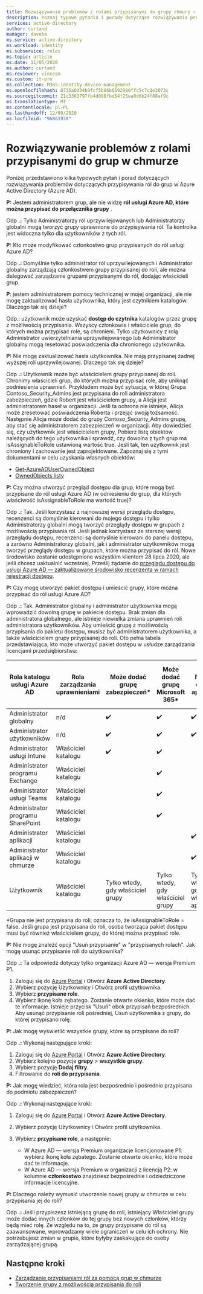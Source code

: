 ```yaml
---
title: Rozwiązywanie problemów z rolami przypisanymi do grupy chmury — często zadawane pytania — Azure Active Directory | Microsoft Docs
description: Poznaj typowe pytania i porady dotyczące rozwiązywania problemów dotyczących przypisywania ról do grup w Azure Active Directory.
services: active-directory
author: curtand
manager: daveba
ms.service: active-directory
ms.workload: identity
ms.subservice: roles
ms.topic: article
ms.date: 11/05/2020
ms.author: curtand
ms.reviewer: vincesm
ms.custom: it-pro
ms.collection: M365-identity-device-management
ms.openlocfilehash: 8735a0d34b9fcf5b86b6592980ffc5c7c3e3073c
ms.sourcegitcommit: 21c3363797fb4d008fbd54f25ea0d6b24f88af9c
ms.translationtype: MT
ms.contentlocale: pl-PL
ms.lasthandoff: 12/08/2020
ms.locfileid: "96861939"
---
```

# <a name="troubleshooting-roles-assigned-to-cloud-groups"></a>Rozwiązywanie problemów z rolami przypisanymi do grup w chmurze

Poniżej przedstawiono kilka typowych pytań i porad dotyczących rozwiązywania problemów dotyczących przypisywania ról do grup w Azure Active Directory (Azure AD).

**P:** Jestem administratorem grup, ale nie widzę **ról usługi Azure AD, które można przypisać do przełącznika grupy** .

Odp **.:** Tylko Administratorzy ról uprzywilejowanych lub Administratorzy globalni mogą tworzyć grupy uprawnione do przypisywania ról. Ta kontrolka jest widoczna tylko dla użytkowników z tych ról.

**P:** Kto może modyfikować członkostwo grup przypisanych do ról usługi Azure AD?

Odp **.:** Domyślnie tylko administrator ról uprzywilejowanych i Administrator globalny zarządzają członkostwem grupy przypisanej do roli, ale można delegować zarządzanie grupami przypisanymi do ról, dodając właścicieli grup.

**P**: jestem administratorem pomocy technicznej w mojej organizacji, ale nie mogę zaktualizować hasła użytkownika, który jest czytnikiem katalogów. Dlaczego tak się dzieje?

Odp.: użytkownik może uzyskać **dostęp do czytnika** katalogów przez grupę z możliwością przypisania. Wszyscy członkowie i właściciele grup, do których można przypisać role, są chronieni. Tylko użytkownicy z rolą Administrator uwierzytelniania uprzywilejowanego lub Administrator globalny mogą resetować poświadczenia dla chronionego użytkownika.

**P:** Nie mogę zaktualizować hasła użytkownika. Nie mają przypisanej żadnej wyższej roli uprzywilejowanej. Dlaczego tak się dzieje?

Odp **.:** Użytkownik może być właścicielem grupy przypisanej do roli. Chronimy właścicieli grup, do których można przypisać role, aby uniknąć podniesienia uprawnień. Przykładem może być sytuacja, w której Grupa Contoso_Security_Admins jest przypisana do roli administratora zabezpieczeń, gdzie Robert jest właścicielem grupy, a Alicja jest administratorem haseł w organizacji. Jeśli ta ochrona nie istnieje, Alicja może zresetować poświadczenia Roberta i przejąć swoją tożsamość. Następnie Alicja może dodać do grupy Contoso_Security_Admins grupę, aby stać się administratorem zabezpieczeń w organizacji. Aby dowiedzieć się, czy użytkownik jest właścicielem grupy, Pobierz listę obiektów należących do tego użytkownika i sprawdź, czy dowolna z tych grup ma isAssignableToRole ustawioną wartość true. Jeśli tak, ten użytkownik jest chroniony i zachowanie jest zaprojektowane. Zapoznaj się z tymi dokumentami w celu uzyskania własnych obiektów:

- [Get-AzureADUserOwnedObject](/powershell/module/azuread/get-azureaduserownedobject)  
- [OwnedObjects listy](/graph/api/user-list-ownedobjects?tabs=http)

**P:** Czy można utworzyć przegląd dostępu dla grup, które mogą być przypisane do ról usługi Azure AD (w odniesieniu do grup, dla których właściwość isAssignableToRole ma wartość true)?  

Odp **.:** Tak. Jeśli korzystasz z najnowszej wersji przeglądu dostępu, recenzenci są domyślnie kierowani do mojego dostępu i tylko Administratorzy globalni mogą tworzyć przeglądy dostępu w grupach z możliwością przypisania ról. Jeśli jednak korzystasz ze starszej wersji przeglądu dostępu, recenzenci są domyślnie kierowani do panelu dostępu, a zarówno Administratorzy globalni, jak i administrator użytkowników mogą tworzyć przeglądy dostępu w grupach, które można przypisać do ról. Nowe środowisko zostanie udostępnione wszystkim klientom 28 lipca 2020, ale jeśli chcesz uaktualnić wcześniej, Prześlij żądanie do [przeglądu dostępu do usługi Azure AD — zaktualizowane środowisko recenzenta w ramach rejestracji dostępu](https://forms.microsoft.com/Pages/ResponsePage.aspx?id=v4j5cvGGr0GRqy180BHbR5dv-S62099HtxdeKIcgO-NUOFJaRDFDWUpHRk8zQ1BWVU1MMTcyQ1FFUi4u).

**P:** Czy mogę utworzyć pakiet dostępu i umieścić grupy, które można przypisać do ról usługi Azure AD?

Odp **.:** Tak. Administrator globalny i administrator użytkownika mogą wprowadzić dowolną grupę w pakiecie dostępu. Brak zmian dla administratora globalnego, ale istnieje niewielka zmiana uprawnień roli administratora użytkowników. Aby umieścić grupę z możliwością przypisania do pakietu dostępu, musisz być administratorem użytkownika, a także właścicielem grupy przypisanej do roli. Oto pełna tabela przedstawiająca, kto może utworzyć pakiet dostępu w usłudze zarządzania licencjami przedsiębiorstwa:

Rola katalogu usługi Azure AD | Rola zarządzania uprawnieniami | Może dodać grupę zabezpieczeń\* | Może dodać grupę Microsoft 365\* | Można dodać aplikację | Może dodać witrynę usługi SharePoint Online
----------------------- | --------------------------- | ----------------------- | ------------------------- | ----------- |  -----------------------------
Administrator globalny | n/d | ✔️ | ✔️ | ✔️  | ✔️
Administrator użytkowników  | n/d  | ✔️  | ✔️  | ✔️
Administrator usługi Intune | Właściciel katalogu | ✔️  | ✔️  | &nbsp;  | &nbsp;
Administrator programu Exchange  | Właściciel katalogu  | &nbsp; | ✔️  | &nbsp;  | &nbsp;
Administrator usługi Teams | Właściciel katalogu  | &nbsp; | ✔️  | &nbsp;  | &nbsp;
Administrator programu SharePoint | Właściciel katalogu | &nbsp; | ✔️  | &nbsp;  | ✔️ 
Administrator aplikacji | Właściciel katalogu  | &nbsp;  | &nbsp; | ✔️  | &nbsp;
Administrator aplikacji w chmurze | Właściciel katalogu  | &nbsp;  | &nbsp; | ✔️  | &nbsp;
Użytkownik | Właściciel katalogu | Tylko wtedy, gdy właściciel grupy | Tylko wtedy, gdy właściciel grupy | Tylko wtedy, gdy właściciel aplikacji  | &nbsp;

\*Grupa nie jest przypisana do roli; oznacza to, że isAssignableToRole = false. Jeśli grupa jest przypisana do roli, osoba tworząca pakiet dostępu musi być również właścicielem grupy, do której można przypisać role.

**P:** Nie mogę znaleźć opcji "Usuń przypisanie" w "przypisanych rolach". Jak mogę usunąć przypisanie roli do użytkownika?

Odp **.:** Ta odpowiedź dotyczy tylko organizacji Azure AD — wersja Premium P1.

1. Zaloguj się do [Azure Portal](https://portal.azure.com) i Otwórz **Azure Active Directory**.
1. Wybierz pozycję Użytkownicy i Otwórz profil użytkownika.
1. Wybierz **przypisane role**.
1. Wybierz ikonę koła zębatego. Zostanie otwarte okienko, które może dać te informacje. Istnieje przycisk "Usuń" obok przypisań bezpośrednich. Aby usunąć przypisanie roli pośredniej, Usuń użytkownika z grupy, do której przypisano rolę.

**P:** Jak mogę wyświetlić wszystkie grupy, które są przypisane do roli?

Odp **.:** Wykonaj następujące kroki:

1. Zaloguj się do [Azure Portal](https://portal.azure.com) i Otwórz **Azure Active Directory**.
1. Wybierz kolejno pozycje **grupy**  >  **wszystkie grupy**.
1. Wybierz pozycję **Dodaj filtry**.
1. Filtrowanie do **roli do przypisania**.

**P:** Jak mogę wiedzieć, która rola jest bezpośrednio i pośrednio przypisana do podmiotu zabezpieczeń?

Odp **.:** Wykonaj następujące kroki:

1. Zaloguj się do [Azure Portal](https://portal.azure.com) i Otwórz **Azure Active Directory**.
1. Wybierz pozycję Użytkownicy i Otwórz profil użytkownika.
1. Wybierz **przypisane role**, a następnie:

    - W Azure AD — wersja Premium organizacje licencjonowane P1: wybierz ikonę koła zębatego. Zostanie otwarte okienko, które może dać te informacje.
    - W Azure AD — wersja Premium w organizacji z licencją P2: w kolumnie **członkostwo** znajdziesz bezpośrednie i odziedziczone informacje licencyjne.

**P:** Dlaczego należy wymusić utworzenie nowej grupy w chmurze w celu przypisania jej do roli?  

Odp **.:** Jeśli przypiszesz istniejącą grupę do roli, istniejący Właściciel grupy może dodać innych członków do tej grupy bez nowych członków, którzy będą mieć rolę. Ze względu na to, że grupy przypisane do ról są zaawansowane, wprowadzamy wiele ograniczeń w celu ich ochrony. Nie potrzebujesz zmian w grupie, które byłyby zaskakujące do osoby zarządzającej grupą.

## <a name="next-steps"></a>Następne kroki

- [Zarządzanie przypisaniami ról za pomocą grup w chmurze](groups-concept.md)
- [Tworzenie grupy z możliwością przypisania do roli](groups-create-eligible.md)
